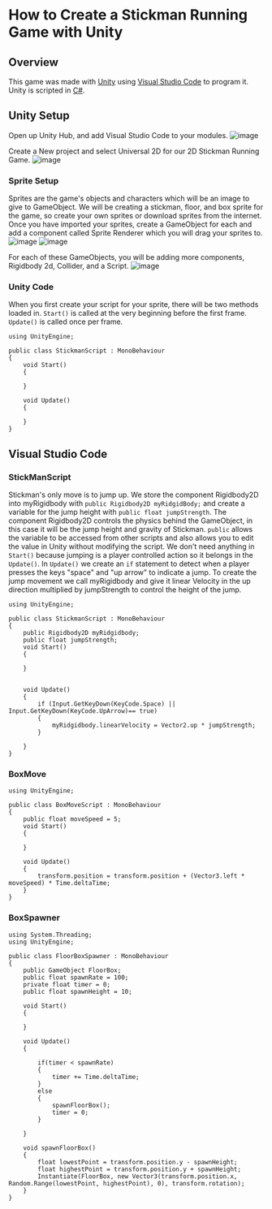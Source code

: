 # How to Create a Stickman Running Game with Unity

## Overview
This game was made with [Unity](https://unity.com) using [Visual Studio Code](https://code.visualstudio.com/) to program it. Unity is scripted in [C#](https://unity.com/how-to/programming-unity).

## Unity Setup
Open up Unity Hub, and add Visual Studio Code to your modules.
![image](https://github.com/user-attachments/assets/a229047a-fe57-4441-9aea-0ae6f3f619a7)

Create a New project and select Universal 2D for our 2D Stickman Running Game. 
![image](https://github.com/user-attachments/assets/e354a838-019a-49cf-baf8-d9f2e550e98f)


### Sprite Setup
Sprites are the game's objects and characters which will be an image to give to GameObject. We will be creating a stickman, floor, and box sprite for the game, so create your own sprites or download sprites from the internet. Once you have imported your sprites, create a GameObject for each and add a component called Sprite Renderer which you will drag your sprites to.
![image](https://github.com/user-attachments/assets/7623cad3-8cb1-4e1f-94e5-af3414592abd) ![image](https://github.com/user-attachments/assets/048843a5-54af-4140-99ad-c2645ceea18f)


For each of these GameObjects, you will be adding more components, Rigidbody 2d, Collider, and a Script. 
![image](https://github.com/user-attachments/assets/43b2bb07-5005-4a05-8c76-88a13211d7c9)


### Unity Code
When you first create your script for your sprite, there will be two methods loaded in. ```Start()``` is called at the very beginning before the first frame. ```Update()``` is called once per frame.
```
using UnityEngine;

public class StickmanScript : MonoBehaviour
{
    void Start()
    {

    }

    void Update()
    {

    }
}
```
## Visual Studio Code

### StickManScript
Stickman's only move is to jump up. We store the component Rigidbody2D into myRigidbody with ```public Rigidbody2D myRidgidBody;``` and create a variable for the jump height with ```public float jumpStrength```. The component Rigidbody2D controls the physics behind the GameObject, in this case it will be the jump height and gravity of Stickman. ```public``` allows the variable to be accessed from other scripts and also allows you to edit the value in Unity without modifying the script. We don't need anything in ```Start()``` because jumping is a player controlled action so it belongs in the ```Update()```. In ```Update()``` we create an ```if``` statement to detect when a player presses the keys "space" and "up arrow" to indicate a jump. To create the jump movement we call myRigidbody and give it linear Velocity in the up direction multiplied by jumpStrength to control the height of the jump.
```
using UnityEngine;

public class StickmanScript : MonoBehaviour
{
    public Rigidbody2D myRidgidbody;
    public float jumpStrength;
    void Start()
    {

    }


    void Update()
    {
        if (Input.GetKeyDown(KeyCode.Space) || Input.GetKeyDown(KeyCode.UpArrow)== true)
        {
            myRidgidbody.linearVelocity = Vector2.up * jumpStrength;
        }

    }
}
```

### BoxMove
```
using UnityEngine;

public class BoxMoveScript : MonoBehaviour
{
    public float moveSpeed = 5;
    void Start()
    {
        
    }

    void Update()
    {
        transform.position = transform.position + (Vector3.left * moveSpeed) * Time.deltaTime;
    }
}

```

### BoxSpawner
```
using System.Threading;
using UnityEngine;

public class FloorBoxSpawner : MonoBehaviour
{
    public GameObject FloorBox;
    public float spawnRate = 100;
    private float timer = 0;
    public float spawnHeight = 10;

    void Start()
    {
        
    }

    void Update()
    {

        if(timer < spawnRate)
        {
            timer += Time.deltaTime;
        }
        else
        {
            spawnFloorBox();
            timer = 0;
        }

    }

    void spawnFloorBox()
    {
        float lowestPoint = transform.position.y - spawnHeight;
        float highestPoint = transform.position.y + spawnHeight;
        Instantiate(FloorBox, new Vector3(transform.position.x, Random.Range(lowestPoint, highestPoint), 0), transform.rotation);
    }
}

```

